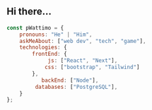 <h2 align="left">Hi there...</h2>

```javascript
const pWattimo = {
    pronouns: "He" | "Him",
    askMeAbout: ["web dev", "tech", "game"],
    technologies: {
        frontEnd: {
             js: ["React", "Next"],
            css: ["bootstrap", "Tailwind"]
        },
           backEnd: ["Node"],
         databases: ["PostgreSQL"],
    }
};
```


